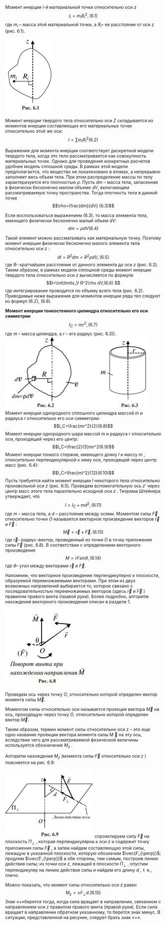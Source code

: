 Момент инерции $i$-й материальной точки относительно оси $z$
$$I_i=m_iR_i^2,(6.1)$$где $m_i$ – масса этой материальной точки, а $R_i$– ее расстояние от оси $z$ (рис. 6.1).

![](./img/Pasted%20image%2020240415230155.png)


Момент инерции твердого тела относительно оси $Z$ складывается из моментов инерции составляющих его материальных точек относительно этой же оси:
$$I=\sum m_iR_i^2(6.2)$$

Выражение для момента инерции соответствует дискретной модели твердого тела, когда это тело рассматривается как совокупность материальных точек. Однако для проведения конкретных расчетов удобнее модель сплошной среды. В рамках этой модели предполагается, что вещество не локализовано в атомах, а непрерывно заполняет весь объем тела. При этом распределение массы по телу характеризуется его плотностью $\rho$. Пусть $dm$ – масса тела, запасенная в физически бесконечно малом объеме $dV$, включающем рассматриваемую точку пространства. Тогда плотность тела в данной точке
$$\rho=\frac{dm}{dV} (6.3)$$

Если воспользоваться выражением (6.3), то масса элемента тела, имеющего физически бесконечно малый объем $dV$:
$$dm=\rho dV (6.4)$$

Такой элемент можно рассматривать как материальную точку. Поэтому момент инерции физически бесконечно малого элемента тела относительно оси $z$ :
$$dI=R^2dm=R^2\rho dV,(6.5)$$где $R$– кратчайшее расстояние от данного элемента до оси $z$ (рис. 6.2). Таким образом, в рамках модели сплошной среды момент инерции твердого тела относительно оси $z$ вычисляется по формуле
$$I=\int\limits_V R^2\rho dV,(6.6) $$где интегрирование проводится по объему всего тела (рис. 6.2). Приводимые ниже выражения для моментов инерции ряда тел следуют из формул (6.2), (6.6).


**Момент инерции тонкостенного цилиндра относительно его оси симметрии**
$$I_C=mr^2,(6.7)$$где $m$ – масса цилиндра, а $r$ – его радиус (рис. 6.3)).
![](./img/Pasted%20image%2020240415230528.png)Момент инерции однородного сплошного цилиндра массой $m$ и радиуса $r$ относительно его оси симметрии:
$$I_C=\frac{mr^2}{2}(6.8)$$Момент инерции однородного шара массой m и радиуса r относительно оси, проходящей через его центр: 
$$I_C=\frac{2}{5}mr^2(6.9)$$Момент инерции тонкого стержня, имеющего длину $l$ и массу $m$ , относительно перпендикулярной к нему оси, проходящей через центр масс (рис. 6.4):
$$I_C=\frac{ml^2}{12}(6.10)$$Пусть требуется найти момент инерции $I$ некоторого тела относительно произвольной оси $z$ (рис. 6.5). Проведем вспомогательную ось $z′$ через центр масс этого тела параллельно исходной оси $z$ .
Теорема Штейнера утверждает, что
$$I=I_C+md^2,(6.11)$$где $m$ – масса тела, а $d$ – расстояние между осями.
Моментом силы $\vec{F}$ относительно точки $О$ называется векторное произведение векторов $\vec{r}$ и $\vec{F}$ :
$$\vec{M}=\vec{r}\times\vec{F},(6.13)$$где $\vec{r}$– радиус-вектор, проведенный из точки $О$ в точку приложения силы $\vec{F}$ (рис. 6.8).
В соответствии с определением векторного произведения
$$M=rFsin\theta,(6.14)$$где $\theta$– угол между векторами $\vec{r}$ и $\vec{F}$.


Напомним, что векторное произведение перпендикулярно к плоскости, образуемой перемножаемыми векторами. При этом из двух возможных направлений выбирается то, которое связано с последовательностью перемножаемых векторов (здесь $\vec{r}$ и $\vec{F}$ ) правилом правого винта (правой руки). Более подробно, алгоритм нахождения векторного произведения описан в разделе 1.


![](./img/Pasted%20image%2020240415233056.png)


Проведем ось через точку $О$, относительно которой определен вектор момента силы $\vec{M}$. 


Моментом силы относительно оси называется проекция вектора $\vec{M}$ на ось, проходящую через точку $О$, относительно которой определен вектор $\vec{M}$. 


Таким образом, термин момент силы относительно оси z – это еще одно название проекции вектора момента силы M  на эту ось, вследствие чего для рассматриваемой физической величины используется обозначение $M_z$ .


Алгоритм нахождения $M_z$ (момента силы $\vec{F}$ относительно оси $z$ ) поясняется на рис. 6.9:

![](./img/Pasted%20image%2020240415233323.png)
спроектируем силу $\vec{F}$ на плоскость $П_{\perp}$ , которая перпендикулярна к оси $z$ и содержит точку приложения силы $\vec{F}$ , а затем найдем составляющую этой силы, лежащую в указанной плоскости, которую обозначим $\vec{F_{\perp}}$; 
продлим $\vec{F_{\perp}}$ в обе стороны, тем самым, построив линию действия силы; из точки оси $z$, лежащей в плоскости $П_{\perp}$ , опустим перпендикуляр на линию действия силы и найдем его длину $d$ , т. е., плечо. 

Можно показать, что момент силы относительно оси $z$ равен
$$M_z=\pm F_{\perp}d.(6.15)$$
Знак «+»берется тогда, когда сила вращает в направлении, связанном с направлением оси $z$ правилом правого винта (правой руки). Если сила вращает в направлении обратном указанному, то берется знак минус. В ситуации, представленной на рисунке, следует брать знак «+».
